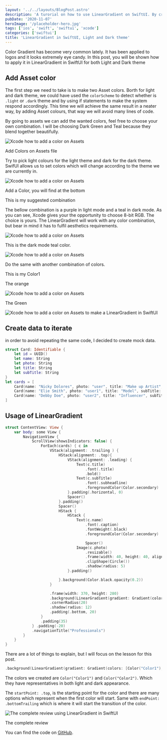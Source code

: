 ```yaml
---
layout: '../../layouts/BlogPost.astro'
description: 'A turorial on how to use LinearGradient on SwiftUI. By creating a stunning design. The colors of the cards will change according to Light or Dark'
pubDate: '2020-11-07'
heroImage: '/placeholder-hero.jpg'
tags: ['ios', 'swift', 'swiftui', 'xcode']
categories: ['swiftui']
title: 'LinearGradient in SwiftUI, Light and Dark theme'
---
```


Color Gradient has become very common lately. It has been applied to logos and it looks extremely eye candy. In this post, you will be shown how to apply it in LinearGradient in SwiftUI for both Light and Dark theme

## Add Asset color

The first step we need to take is to make two Asset colors. Borth for light and dark theme, we could have used the `colorScheme` to detect whether is `.light` or `.dark` theme and by using if statements to make the system respond accordingly. This time we will achieve the same result in a neater way, by adding Asset colours, that way we will avoid many lines of code.

By going to assets we can add the wanted colors, feel free to choose your own combination. I will be choosing Dark Green and Teal because they blend together beautifully.

![Xcode how to add a color on Assets ](/images/Screenshot-2020-11-08-at-04.07.37-1.png 'Xcode how to add a color on Assets ')

Add Colors on Assets file

Try to pick light colours for the light theme and dark for the dark theme. SwifUI allows us to set colors which will change according to the theme we are currently in.

![Xcode how to add a color on Assets ](/images/Screenshot-2020-11-08-at-04.06.24-1.png 'Xcode how to add a color on Assets ')

Add a Color, you will find at the bottom

This is my suggested combination

The bellow combination is a purple in light mode and a teal in dark mode. As you can see, Xcode gives your the opportunity to choose 8-bit RGB. The choice is yours. The LinearGradient will work with any color combination, but bear in mind it has to fulfil aesthetics requirements.

![Xcode how to add a color on Assets ](/images/Screenshot-2020-11-08-at-04.33.00.png 'Xcode how to add a color on Assets ')

This is the dark mode teal color.

![Xcode how to add a color on Assets ](/images/Screenshot-2020-11-08-at-04.33.08-1-951x1024.png 'Xcode how to add a color on Assets ')

Do the same with another combination of colors.

This is my Color1

The orange

![Xcode how to add a color on Assets ](/images/Screenshot-2020-11-08-at-04.59.21-1024x751.png 'Xcode how to add a color on Assets ')

The Green

![Xcode how to add a color on Assets to make a LinearGradient in SwiftUI](/images/Screenshot-2020-11-08-at-04.59.43-1024x756.png 'Xcode how to add a color on Assets ')

## Create data to iterate

in order to avoid repeating the same code, I decided to create mock data.

```swift
struct Card: Identifiable {
    let id = UUID()
    let name: String
    let photo: String
    let title: String
    let subTitle: String
}
let cards = [
    Card(name: "Nicky Dolores", photo: "user", title: "Make up Artist", subTitle: "Hourly - 24$"),
    Card(name: "Elie Smith", photo: "user1", title: "Model", subTitle: "Hourly - 400$"),
    Card(name: "Debby Doe", photo: "user2", title: "Influencer", subTitle: "Hourly - 2,004$")
]
```

## Usage of LinearGradient

```swift
struct ContentView: View {
    var body: some View {
        NavigationView {
            ScrollView(showsIndicators: false) {
                ForEach(cards) { c in
                    VStack(alignment: .trailing ) {
                        HStack(alignment: .top){
                            VStack(alignment: .leading) {
                                Text(c.title)
                                    .font(.title)
                                    .bold()
                                Text(c.subTitle)
                                    .font(.subheadline)
                                    .foregroundColor(Color.secondary)
                            }.padding(.horizontal, 0)
                            Spacer()
                        }.padding()
                        Spacer()
                        HStack {
                            HStack {
                                Text(c.name)
                                    .font(.caption)
                                    .fontWeight(.black)
                                    .foregroundColor(Color.secondary)

                                    Spacer()
                                Image(c.photo)
                                    .resizable()
                                    .frame(width: 40, height: 40, alignment: .center)
                                    .clipShape(Circle())
                                    .shadow(radius: 5)
                            }.padding()

                        }.background(Color.black.opacity(0.2))
                    }

                    .frame(width: 370, height: 280)
                    .background(LinearGradient(gradient: Gradient(colors: [Color("Color1"), Color("Color2")]), startPoint: .top, endPoint: .bottomTrailing))
                    .cornerRadius(20)
                    .shadow(radius: 12)
                    .padding(.bottom, 20)
                }
                .padding(35)
            } .padding(-20)
            .navigationTitle("Professionals")
        }
    }
}
```

There are a lot of things to explain, but I will focus on the lesson for this post.

```swift
.background(LinearGradient(gradient: Gradient(colors: [Color("Color1"), Color("Color2")]), startPoint: .top, endPoint: .bottomTrailing))
```

The colors we created are `Color("Color1")` and `Color("Color2")`. Which they have representatives in both light and dark appearance.

The `startPoint: .top`, is the starting point for the color and there are many options which represent when the first color will start. Same with `endPoint: .bottomTrailing` which is where it will start the transition of the color.

![The complete review using LinearGradient in SwiftUI](/images/presentation480.gif)

The complete review

You can find the code on [GitHub](https://github.com/MyNameIsBond/colorGradient).

